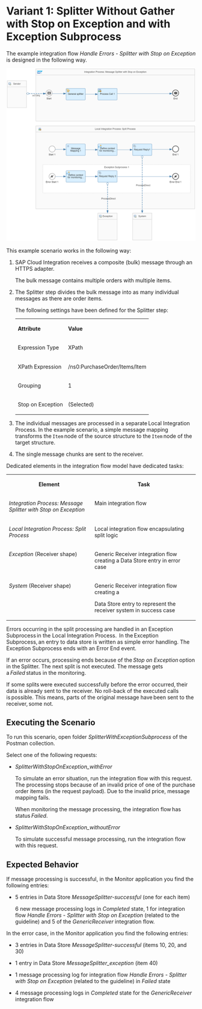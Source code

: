 <!-- loiod2445ff19d324aeb99e4f0587a0ff2f1 -->

# Variant 1: Splitter Without Gather with Stop on Exception and with Exception Subprocess

The example integration flow *Handle Errors - Splitter with Stop on Exception* is designed in the following way.

 ![](images/Handle_Errors_-_Splitter_with_Stop_on_Exception_5d512dd.png) 

This example scenario works in the following way:

1.  SAP Cloud Integration receives a composite \(bulk\) message through an HTTPS adapter.

    The bulk message contains multiple orders with multiple items.

2.  The Splitter step divides the bulk message into as many individual messages as there are order items.

    The following settings have been defined for the Splitter step:


    <table>
    <tr>
    <th valign="top">

    Attribute


    
    </th>
    <th valign="top">

    Value


    
    </th>
    </tr>
    <tr>
    <td valign="top">

    Expression Type


    
    </td>
    <td valign="top">

    XPath


    
    </td>
    </tr>
    <tr>
    <td valign="top">

    XPath Expression


    
    </td>
    <td valign="top">

    /ns0:PurchaseOrder/Items/Item


    
    </td>
    </tr>
    <tr>
    <td valign="top">

    Grouping


    
    </td>
    <td valign="top">

    1


    
    </td>
    </tr>
    <tr>
    <td valign="top">

    Stop on Exception


    
    </td>
    <td valign="top">

    \(Selected\)


    
    </td>
    </tr>
    </table>
    
3.  The individual messages are processed in a separate Local Integration Process. In the example scenario, a simple message mapping transforms the `Item` node of the source structure to the `Item` node of the target structure.

4.  The single message chunks are sent to the receiver.


Dedicated elements in the integration flow model have dedicated tasks:


<table>
<tr>
<th valign="top">

Element



</th>
<th valign="top">

Task



</th>
</tr>
<tr>
<td valign="top">

*Integration Process: Message Splitter with Stop on Exception*



</td>
<td valign="top">

Main integration flow



</td>
</tr>
<tr>
<td valign="top">

*Local Integration Process: Split Process*



</td>
<td valign="top">

Local integration flow encapsulating split logic



</td>
</tr>
<tr>
<td valign="top">

*Exception* \(Receiver shape\)



</td>
<td valign="top">

Generic Receiver integration flow creating a Data Store entry in error case



</td>
</tr>
<tr>
<td valign="top">

*System* \(Receiver shape\)



</td>
<td valign="top">

Generic Receiver integration flow creating a

Data Store entry to represent the receiver system in success case



</td>
</tr>
</table>

Errors occurring in the split processing are handled in an Exception Subprocess in the Local Integration Process.  In the Exception Subprocess, an entry to data store is written as simple error handling. The Exception Subprocess ends with an Error End event. 

If an error occurs, processing ends because of the *Stop on Exception* option in the Splitter. The next split is not executed. The message gets a *Failed* status in the monitoring.

If some splits were executed successfully before the error occurred, their data is already sent to the receiver. No roll-back of the executed calls is possible. This means, parts of the original message have been sent to the receiver, some not.



<a name="loiod2445ff19d324aeb99e4f0587a0ff2f1__section_h34_g3b_hlb"/>

## Executing the Scenario

To run this scenario, open folder *SplitterWithExceptionSubprocess* of the Postman collection.

Select one of the following requests:

-   *SplitterWithStopOnException\_withError*

    To simulate an error situation, run the integration flow with this request. The processing stops because of an invalid price of one of the purchase order items \(in the request payload\). Due to the invalid price, message mapping fails.

    When monitoring the message processing, the integration flow has status *Failed*.

-   *SplitterWithStopOnException\_withoutError*

    To simulate successful message processing, run the integration flow with this request.




<a name="loiod2445ff19d324aeb99e4f0587a0ff2f1__section_nv3_d3f_plb"/>

## Expected Behavior

If message processing is successful, in the Monitor application you find the following entries:

-   5 entries in Data Store *MessageSplitter-successful* \(one for each item\)

    6 new message processing logs in *Completed* state, 1 for integration flow *Handle Errors - Splitter with Stop on Exception* \(related to the guideline\) and 5 of the *GenericReceiver* integration flow.


In the error case, in the Monitor application you find the following entries:

-   3 entries in Data Store *MessageSplitter-successful* \(items 10, 20, and 30\)

-   1 entry in Data Store *MessageSplitter\_exception* \(item 40\)

-   1 message processing log for integration flow *Handle Errors - Splitter with Stop on Exception* \(related to the guideline\) in *Failed* state

-   4 message processing logs in *Completed* state for the *GenericReceiver* integration flow


